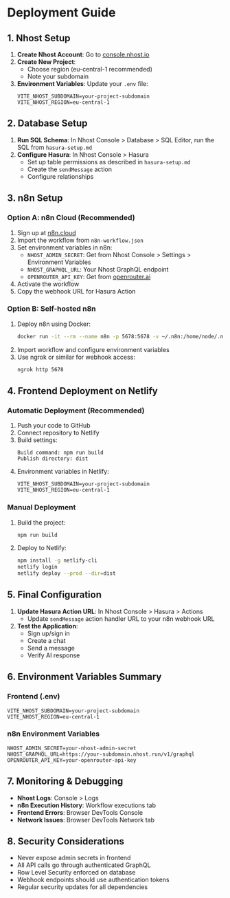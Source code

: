 # Deployment Guide

## 1. Nhost Setup

1. **Create Nhost Account**: Go to [console.nhost.io](https://console.nhost.io)
2. **Create New Project**: 
   - Choose region (eu-central-1 recommended)
   - Note your subdomain
3. **Environment Variables**: Update your `.env` file:
   ```env
   VITE_NHOST_SUBDOMAIN=your-project-subdomain
   VITE_NHOST_REGION=eu-central-1
   ```

## 2. Database Setup

1. **Run SQL Schema**: In Nhost Console > Database > SQL Editor, run the SQL from `hasura-setup.md`
2. **Configure Hasura**: In Nhost Console > Hasura
   - Set up table permissions as described in `hasura-setup.md`  
   - Create the `sendMessage` action
   - Configure relationships

## 3. n8n Setup

### Option A: n8n Cloud (Recommended)
1. Sign up at [n8n.cloud](https://n8n.cloud)
2. Import the workflow from `n8n-workflow.json`
3. Set environment variables in n8n:
   - `NHOST_ADMIN_SECRET`: Get from Nhost Console > Settings > Environment Variables
   - `NHOST_GRAPHQL_URL`: Your Nhost GraphQL endpoint
   - `OPENROUTER_API_KEY`: Get from [openrouter.ai](https://openrouter.ai)
4. Activate the workflow
5. Copy the webhook URL for Hasura Action

### Option B: Self-hosted n8n
1. Deploy n8n using Docker:
   ```bash
   docker run -it --rm --name n8n -p 5678:5678 -v ~/.n8n:/home/node/.n8n n8nio/n8n
   ```
2. Import workflow and configure environment variables
3. Use ngrok or similar for webhook access:
   ```bash
   ngrok http 5678
   ```

## 4. Frontend Deployment on Netlify

### Automatic Deployment (Recommended)
1. Push your code to GitHub
2. Connect repository to Netlify
3. Build settings:
   ```
   Build command: npm run build
   Publish directory: dist
   ```
4. Environment variables in Netlify:
   ```
   VITE_NHOST_SUBDOMAIN=your-project-subdomain
   VITE_NHOST_REGION=eu-central-1
   ```

### Manual Deployment
1. Build the project:
   ```bash
   npm run build
   ```
2. Deploy to Netlify:
   ```bash
   npm install -g netlify-cli
   netlify login
   netlify deploy --prod --dir=dist
   ```

## 5. Final Configuration

1. **Update Hasura Action URL**: In Nhost Console > Hasura > Actions
   - Update `sendMessage` action handler URL to your n8n webhook URL
2. **Test the Application**:
   - Sign up/sign in
   - Create a chat
   - Send a message
   - Verify AI response

## 6. Environment Variables Summary

### Frontend (.env)
```env
VITE_NHOST_SUBDOMAIN=your-project-subdomain
VITE_NHOST_REGION=eu-central-1
```

### n8n Environment Variables
```env
NHOST_ADMIN_SECRET=your-nhost-admin-secret
NHOST_GRAPHQL_URL=https://your-subdomain.nhost.run/v1/graphql
OPENROUTER_API_KEY=your-openrouter-api-key
```

## 7. Monitoring & Debugging

- **Nhost Logs**: Console > Logs
- **n8n Execution History**: Workflow executions tab
- **Frontend Errors**: Browser DevTools Console
- **Network Issues**: Browser DevTools Network tab

## 8. Security Considerations

- Never expose admin secrets in frontend
- All API calls go through authenticated GraphQL
- Row Level Security enforced on database
- Webhook endpoints should use authentication tokens
- Regular security updates for all dependencies